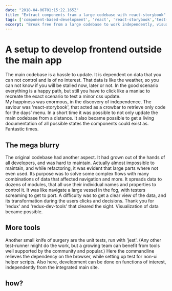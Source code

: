 ```yaml
---
date: "2018-04-06T01:15:22.165Z"
title: "Extract components fram a large codebase with react-storybook"
tags: ['component-based-development', 'react', 'react-storybook','test-tag']
excerpt: "Break free from a large codebase to work independently, visualize dataflow with redux-dev-tools"
---
```


# A setup to develop frontend outside the main app
The main codebase is a hassle to update. It is dependent on data that you can not control and is of no interest. That data is like the weather, so you can not know if you will be stalled now, later or not. In the good scenario everything is a happy path, but still you have to click like a maniac to recreate the exact scenario to test a minor css update.  
My happiness was enormous, in the discovery of independence. The saviour was 'react-storybook', that acted as a crowbar to retrieve only code for the days' menu. In a short time it was possible to not only update the main codebase from a distance. It also became possible to get a living documentation of all possible states the components could exist as. Fantastic times.
## The mega blurry
The original codebase had another aspect. It had grown out of the hands of all developers, and was hard to maintain. Actually almost impossible to maintain, and while refactoring, it was evident that large parts where not even used. Its purpose was to solve some complex flows with many combinations of data that affected navigation and more. It spreads data to dozens of modules, that all use their individual names and properties to control it. It was like navigate a large vessel in the fog, with testers screaming to get to port. A difficulty was to get a clear view of the data, and its transformation during the users clicks and decisions. Thank you for 'redux' and 'redux-dev-tools' that cleared the sight. Visualization of data became possible.  
## More tools
Another small knife of surgery are the unit tests, run with 'jest'. (Any other test-runner might do the work, but a growing team can benefit from tools well supported by the community and popular.) Here the commandline relieves the dependency on the browser, while setting up test for non-ui helper scripts. Also here, development can be done on functions of interest, independently from the integrated main site.
## how?
